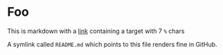 # Foo
This is markdown with a [link](%%%) containing a target with 7 `%` chars

A symlink called `README.md` which points to this file renders fine in GitHub.
